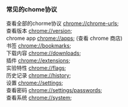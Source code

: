 ### 常见的chome协议

查看全部的chorme协议  [chrome://chrome-urls](chrome://chrome-urls);  
查看版本  [chrome://version](chrome://version);  
chrome app  [chrome://apps](chrome://apps); (查看 chrome 商店)   
书签 [chrome://bookmarks](chrome://bookmarks);  
下载内容 [chrome://downloads](chrome://downloads);  
插件 [chrome://extensions](chrome://extensions);  
实验特性 [chrome://flags](chrome://flags);   
历史记录 [chrome://history](chrome://history);   
设置 [chrome://settings](chrome://settings);  
查看密码 [chrome://settings/passwords](chrome://settings/passwords);  
查看系统 [chrome://system](chrome://system);  









